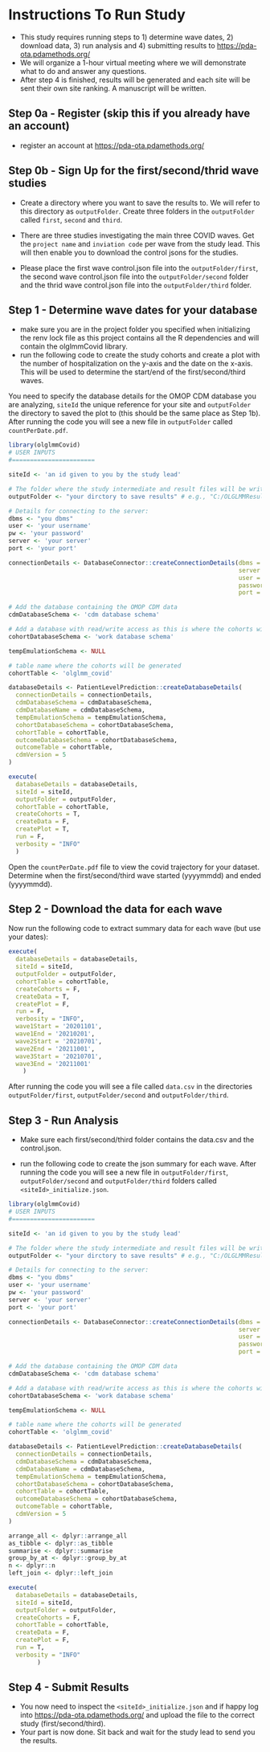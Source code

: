 Instructions To Run Study 
===================
- This study requires running steps to 1) determine wave dates, 2) download data, 3) run analysis and 4) submitting results to https://pda-ota.pdamethods.org/ 
- We will organize a 1-hour virtual meeting where we will demonstrate what to do and answer any questions. 
- After step 4 is finished, results will be generated and each site will be sent their own site ranking.  A manuscript will be written.


## Step 0a - Register (skip this if you already have an account)
- register an account at https://pda-ota.pdamethods.org/

## Step 0b - Sign Up for the first/second/thrid wave studies
- Create a directory where you want to save the results to.  We will refer to this directory as `outputFolder`.  Create three folders in the `outputFolder` called `first`, `second` and `third`. 

- There are three studies investigating the main three COVID waves. Get the `project name` and `inviation code` per wave from the study lead.  This will then enable you to download the control jsons for the studies. 

- Please place the first wave control.json file into the `outputFolder/first`, the second wave control.json file into the `outputFolder/second` folder and the thrid wave control.json file into the `outputFolder/third` folder.

## Step 1 - Determine wave dates for your database
- make sure you are in the project folder you specified when initializing the renv lock file as this project contains all the R dependencies and will contain the olglmmCovid library.
- run the following code to create the study cohorts and create a plot with the number of hospitalization on the y-axis and the date on the x-axis.  This will be used to determine the start/end of the first/second/third waves.

You need to specify the database details for the OMOP CDM database you are analyzing, `siteId` the unique reference for your site and `outputFolder` the directory to saved the plot to (this should be the same place as Step 1b).  After running the code you will see a new file in `outputFolder` called `countPerDate.pdf`.

```r
library(olglmmCovid)
# USER INPUTS
#=======================

siteId <- 'an id given to you by the study lead'

# The folder where the study intermediate and result files will be written:
outputFolder <- "your dirctory to save results" # e.g., "C:/OLGLMMResults"

# Details for connecting to the server:
dbms <- "you dbms"
user <- 'your username'
pw <- 'your password'
server <- 'your server'
port <- 'your port'

connectionDetails <- DatabaseConnector::createConnectionDetails(dbms = dbms,
                                                                server = server,
                                                                user = user,
                                                                password = pw,
                                                                port = port)

# Add the database containing the OMOP CDM data
cdmDatabaseSchema <- 'cdm database schema'

# Add a database with read/write access as this is where the cohorts will be generated
cohortDatabaseSchema <- 'work database schema'

tempEmulationSchema <- NULL

# table name where the cohorts will be generated
cohortTable <- 'olglmm_covid'

databaseDetails <- PatientLevelPrediction::createDatabaseDetails(
  connectionDetails = connectionDetails, 
  cdmDatabaseSchema = cdmDatabaseSchema, 
  cdmDatabaseName = cdmDatabaseSchema,
  tempEmulationSchema = tempEmulationSchema,
  cohortDatabaseSchema = cohortDatabaseSchema,
  cohortTable = cohortTable,
  outcomeDatabaseSchema = cohortDatabaseSchema,
  outcomeTable = cohortTable,
  cdmVersion = 5
)

execute(
  databaseDetails = databaseDetails,
  siteId = siteId,
  outputFolder = outputFolder,
  cohortTable = cohortTable,
  createCohorts = T,
  createData = F,
  createPlot = T,
  run = F,
  verbosity = "INFO"
  )
```

Open the `countPerDate.pdf` file to view the covid trajectory for your dataset.  Determine when the first/second/third wave started (yyyymmdd) and ended (yyyymmdd).


## Step 2 - Download the data for each wave

Now run the following code to extract summary data for each wave (but use your dates):

```r
execute(
  databaseDetails = databaseDetails,
  siteId = siteId,
  outputFolder = outputFolder,
  cohortTable = cohortTable,
  createCohorts = F,
  createData = T,
  createPlot = F,
  run = F,
  verbosity = "INFO",
  wave1Start = '20201101',
  wave1End = '20210201',
  wave2Start = '20210701',
  wave2End = '20211001',
  wave3Start = '20210701',
  wave3End = '20211001' 
    )
```

After running the code you will see a file called `data.csv` in the directories `outputFolder/first`, `outputFolder/second` and `outputFolder/third`.


## Step 3 - Run Analysis
- Make sure each first/second/third folder contains the data.csv and the control.json.

- run the following code to create the json summary for each wave.  After running the code you will see a new file in `outputFolder/first`, `outputFolder/second` and `outputFolder/third` folders called `<siteId>_initialize.json`.

```r
library(olglmmCovid)
# USER INPUTS
#=======================

siteId <- 'an id given to you by the study lead'

# The folder where the study intermediate and result files will be written:
outputFolder <- "your dirctory to save results" # e.g., "C:/OLGLMMResults"

# Details for connecting to the server:
dbms <- "you dbms"
user <- 'your username'
pw <- 'your password'
server <- 'your server'
port <- 'your port'

connectionDetails <- DatabaseConnector::createConnectionDetails(dbms = dbms,
                                                                server = server,
                                                                user = user,
                                                                password = pw,
                                                                port = port)

# Add the database containing the OMOP CDM data
cdmDatabaseSchema <- 'cdm database schema'

# Add a database with read/write access as this is where the cohorts will be generated
cohortDatabaseSchema <- 'work database schema'

tempEmulationSchema <- NULL

# table name where the cohorts will be generated
cohortTable <- 'olglmm_covid'

databaseDetails <- PatientLevelPrediction::createDatabaseDetails(
  connectionDetails = connectionDetails, 
  cdmDatabaseSchema = cdmDatabaseSchema, 
  cdmDatabaseName = cdmDatabaseSchema,
  tempEmulationSchema = tempEmulationSchema,
  cohortDatabaseSchema = cohortDatabaseSchema,
  cohortTable = cohortTable,
  outcomeDatabaseSchema = cohortDatabaseSchema,
  outcomeTable = cohortTable,
  cdmVersion = 5
)

arrange_all <- dplyr::arrange_all
as_tibble <- dplyr::as_tibble
summarise <- dplyr::summarise
group_by_at <- dplyr::group_by_at
n <- dplyr::n
left_join <- dplyr::left_join

execute(
  databaseDetails = databaseDetails,
  siteId = siteId,
  outputFolder = outputFolder,
  createCohorts = F, 
  cohortTable = cohortTable,
  createData = F, 
  createPlot = F, 
  run = T,
  verbosity = "INFO"
        )
```
## Step 4 - Submit Results
- You now need to inspect the `<siteId>_initialize.json` and if happy log into https://pda-ota.pdamethods.org/  and upload the file to the correct study (first/second/third).
- Your part is now done.  Sit back and wait for the study lead to send you the results.
